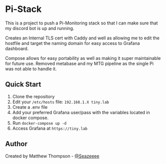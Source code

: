# Pi-Stack
This is a project to push a Pi-Monitoring stack so that I can make sure that my discord bot is up and running.

Creates an Internal TLS cert with Caddy and well as allowing me to edit the hostfile and target the naming domain for easy access to Grafana dashboard.

Compose allows for easy portability as well as making it super maintainable for future use. Removed metabase and my MTG pipeline as the single Pi was not able to handle it.

## Quick Start
1. Clone the repository
2. Edit your `/etc/hosts` file: `192.168.1.X tiny.lab`
3. Create a .env file
4. Add your preferred Grafana user/pass with the variables located in docker compose. 
5. Run `docker-compose up -d`
6. Access Grafana at `https://tiny.lab`

## Author

Created by Matthew Thompson - [@Seazeeee](https://github.com/Seazeeee)
